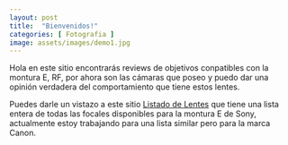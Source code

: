```yaml
---
layout: post
title:  "Bienvenidos!"
categories: [ Fotografia ]
image: assets/images/demo1.jpg
---
```

Hola en este sitio encontrarás reviews de objetivos conpatibles con la montura E, RF, por ahora son las cámaras que poseo y puedo dar una opinión verdadera del comportamiento que tiene estos lentes.

Puedes darle un vistazo a este sitio [Listado de Lentes][jekyll-docs] que tiene una lista entera de todas las focales disponibles para la montura E de Sony, actualmente estoy trabajando para una lista similar pero para la marca Canon.

[jekyll-docs]: https://davidcon1camara.github.io/listlens/
